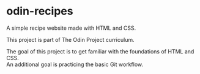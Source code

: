 # odin-recipes

A simple recipe website made with HTML and CSS.

This project is part of The Odin Project curriculum.

The goal of this project is to get familiar with the foundations of HTML and CSS. <br />
An additional goal is practicing the basic Git workflow.
